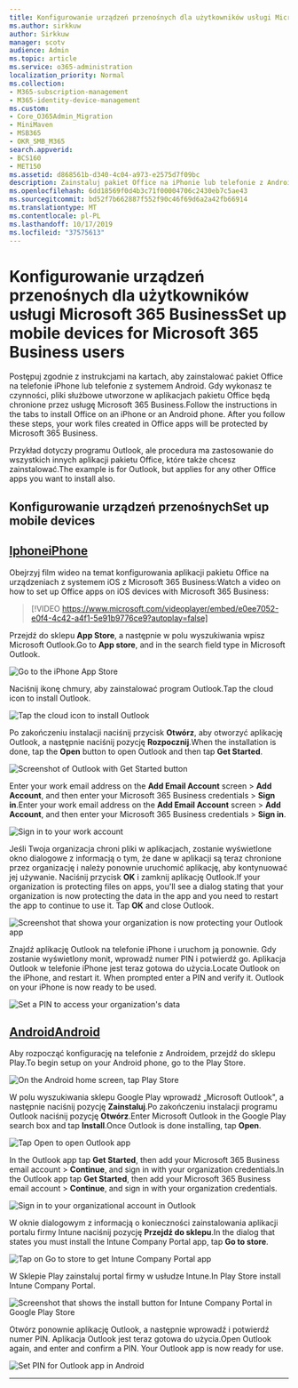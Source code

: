 ```yaml
---
title: Konfigurowanie urządzeń przenośnych dla użytkowników usługi Microsoft 365 Business
ms.author: sirkkuw
author: Sirkkuw
manager: scotv
audience: Admin
ms.topic: article
ms.service: o365-administration
localization_priority: Normal
ms.collection:
- M365-subscription-management
- M365-identity-device-management
ms.custom:
- Core_O365Admin_Migration
- MiniMaven
- MSB365
- OKR_SMB_M365
search.appverid:
- BCS160
- MET150
ms.assetid: d868561b-d340-4c04-a973-e2575d7f09bc
description: Zainstaluj pakiet Office na iPhonie lub telefonie z Androidem, a pliki służbowe w aplikacjach pakietu Office będą chronione przez firmę Microsoft 365 Business.
ms.openlocfilehash: 6dd18569f0d4b3c71f00004706c2430eb7c5ae43
ms.sourcegitcommit: bd52f7b662887f552f90c46f69d6a2a42fb66914
ms.translationtype: MT
ms.contentlocale: pl-PL
ms.lasthandoff: 10/17/2019
ms.locfileid: "37575613"
---
```

# <a name="set-up-mobile-devices-for-microsoft-365-business-users"></a><span data-ttu-id="2a9eb-103">Konfigurowanie urządzeń przenośnych dla użytkowników usługi Microsoft 365 Business</span><span class="sxs-lookup"><span data-stu-id="2a9eb-103">Set up mobile devices for Microsoft 365 Business users</span></span>

<span data-ttu-id="2a9eb-p101">Postępuj zgodnie z instrukcjami na kartach, aby zainstalować pakiet Office na telefonie iPhone lub telefonie z systemem Android. Gdy wykonasz te czynności, pliki służbowe utworzone w aplikacjach pakietu Office będą chronione przez usługę Microsoft 365 Business.</span><span class="sxs-lookup"><span data-stu-id="2a9eb-p101">Follow the instructions in the tabs to install Office on an iPhone or an Android phone. After you follow these steps, your work files created in Office apps will be protected by Microsoft 365 Business.</span></span>

  
<span data-ttu-id="2a9eb-106">Przykład dotyczy programu Outlook, ale procedura ma zastosowanie do wszystkich innych aplikacji pakietu Office, które także chcesz zainstalować.</span><span class="sxs-lookup"><span data-stu-id="2a9eb-106">The example is for Outlook, but applies for any other Office apps you want to install also.</span></span>
  
## <a name="set-up-mobile-devices"></a><span data-ttu-id="2a9eb-107">Konfigurowanie urządzeń przenośnych</span><span class="sxs-lookup"><span data-stu-id="2a9eb-107">Set up mobile devices</span></span>

## <a name="iphonetabiphone"></a>[<span data-ttu-id="2a9eb-108">Iphone</span><span class="sxs-lookup"><span data-stu-id="2a9eb-108">iPhone</span></span>](#tab/iPhone)
  
<span data-ttu-id="2a9eb-109">Obejrzyj film wideo na temat konfigurowania aplikacji pakietu Office na urządzeniach z systemem iOS z Microsoft 365 Business:</span><span class="sxs-lookup"><span data-stu-id="2a9eb-109">Watch a video on how to set up Office apps on iOS devices with Microsoft 365 Business:</span></span>

> [!VIDEO https://www.microsoft.com/videoplayer/embed/e0ee7052-e0f4-4c42-a4f1-5e91b9776ce9?autoplay=false] 

<span data-ttu-id="2a9eb-110">Przejdź do sklepu **App Store**, a następnie w polu wyszukiwania wpisz Microsoft Outlook.</span><span class="sxs-lookup"><span data-stu-id="2a9eb-110">Go to **App store**, and in the search field type in Microsoft Outlook.</span></span>
  
![Go to the iPhone App Store](media/886913de-76e5-4883-8ed0-4eb3ec06188f.png)
  
<span data-ttu-id="2a9eb-112">Naciśnij ikonę chmury, aby zainstalować program Outlook.</span><span class="sxs-lookup"><span data-stu-id="2a9eb-112">Tap the cloud icon to install Outlook.</span></span>
  
![Tap the cloud icon to install Outlook](media/665e1620-948a-4ab8-b914-dca49530142c.png)
  
<span data-ttu-id="2a9eb-114">Po zakończeniu instalacji naciśnij przycisk **Otwórz**, aby otworzyć aplikację Outlook, a następnie naciśnij pozycję **Rozpocznij**.</span><span class="sxs-lookup"><span data-stu-id="2a9eb-114">When the installation is done, tap the **Open** button to open Outlook and then tap **Get Started**.</span></span>
  
![Screenshot of Outlook with Get Started button](media/005bedec-ae50-4d75-b3bb-e7cef9e2561c.png)
  
<span data-ttu-id="2a9eb-116">Enter your work email address on the **Add Email Account** screen \> **Add Account**, and then enter your Microsoft 365 Business credentials \> **Sign in**.</span><span class="sxs-lookup"><span data-stu-id="2a9eb-116">Enter your work email address on the **Add Email Account** screen \> **Add Account**, and then enter your Microsoft 365 Business credentials \> **Sign in**.</span></span>
  
![Sign in to your work account](media/3cef1fb5-7bec-4d3d-8542-872b731ce19f.png)
  
<span data-ttu-id="2a9eb-p102">Jeśli Twoja organizacja chroni pliki w aplikacjach, zostanie wyświetlone okno dialogowe z informacją o tym, że dane w aplikacji są teraz chronione przez organizację i należy ponownie uruchomić aplikację, aby kontynuować jej używanie. Naciśnij przycisk **OK** i zamknij aplikację Outlook.</span><span class="sxs-lookup"><span data-stu-id="2a9eb-p102">If your organization is protecting files on apps, you'll see a dialog stating that your organization is now protecting the data in the app and you need to restart the app to continue to use it. Tap **OK** and close Outlook.</span></span> 
  
![Screenshot that showa your organization is now protecting your Outlook app](media/fb4c1c84-b1e9-42e1-8070-c13dcf79fb09.png)
  
<span data-ttu-id="2a9eb-p103">Znajdź aplikację Outlook na telefonie iPhone i uruchom ją ponownie. Gdy zostanie wyświetlony monit, wprowadź numer PIN i potwierdź go. Aplikacja Outlook w telefonie iPhone jest teraz gotowa do użycia.</span><span class="sxs-lookup"><span data-stu-id="2a9eb-p103">Locate Outlook on the iPhone, and restart it. When prompted enter a PIN and verify it. Outlook on your iPhone is now ready to be used.</span></span>
  
![Set a PIN to access your organization's data](media/64f2630b-3164-47a4-9dd6-ca0c29ed5fb3.png)
  
## <a name="androidtabandroid"></a>[<span data-ttu-id="2a9eb-125">Android</span><span class="sxs-lookup"><span data-stu-id="2a9eb-125">Android</span></span>](#tab/Android)
  
<span data-ttu-id="2a9eb-126">Aby rozpocząć konfigurację na telefonie z Androidem, przejdź do sklepu Play.</span><span class="sxs-lookup"><span data-stu-id="2a9eb-126">To begin setup on your Android phone, go to the Play Store.</span></span>
  
![On the Android home screen, tap Play Store](media/93df88e7-c778-40e1-b35e-868ca6e97f6c.png)
  
<span data-ttu-id="2a9eb-128">W polu wyszukiwania sklepu Google Play wprowadź „Microsoft Outlook", a następnie naciśnij pozycję **Zainstaluj**.Po zakończeniu instalacji programu Outlook naciśnij pozycję **Otwórz**.</span><span class="sxs-lookup"><span data-stu-id="2a9eb-128">Enter Microsoft Outlook in the Google Play search box and tap **Install**.Once Outlook is done installing, tap **Open**.</span></span>
  
![Tap Open to open Outlook app](media/8b4c5937-8875-4b5a-a5b6-b8c6c9cd6240.png)
  
<span data-ttu-id="2a9eb-130">In the Outlook app tap **Get Started**, then add your Microsoft 365 Business email account \> **Continue**, and sign in with your organization credentials.</span><span class="sxs-lookup"><span data-stu-id="2a9eb-130">In the Outlook app tap **Get Started**, then add your Microsoft 365 Business email account \> **Continue**, and sign in with your organization credentials.</span></span>
  
![Sign in to your organizational account in Outlook](media/18f67c66-4bab-4b99-94bd-080839312e29.png)
  
<span data-ttu-id="2a9eb-132">W oknie dialogowym z informacją o konieczności zainstalowania aplikacji portalu firmy Intune naciśnij pozycję **Przejdź do sklepu**.</span><span class="sxs-lookup"><span data-stu-id="2a9eb-132">In the dialog that states you must install the Intune Company Portal app, tap **Go to store**.</span></span>
  
![Tap on Go to store to get Intune Company Portal app](media/a702d712-5622-45dd-a511-b1adaee63071.png)
  
<span data-ttu-id="2a9eb-134">W Sklepie Play zainstaluj portal firmy w usłudze Intune.</span><span class="sxs-lookup"><span data-stu-id="2a9eb-134">In Play Store install Intune Company Portal.</span></span>
  
![Screenshot that shows the install button for Intune Company Portal in Google Play Store](media/5e0408f2-3f37-44dd-80ed-13ca2ac6df0c.png)
  
<span data-ttu-id="2a9eb-p104">Otwórz ponownie aplikację Outlook, a następnie wprowadź i potwierdź numer PIN. Aplikacja Outlook jest teraz gotowa do użycia.</span><span class="sxs-lookup"><span data-stu-id="2a9eb-p104">Open Outlook again, and enter and confirm a PIN. Your Outlook app is now ready for use.</span></span>
  
![Set  PIN for Outlook app in Android](media/edb91afb-f1ed-451a-bc6b-8ccba664e055.png)
  
---


